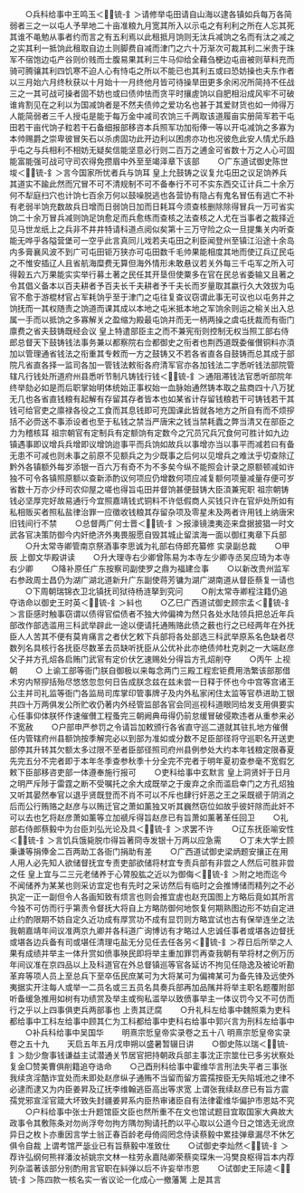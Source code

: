 <!-- { "loadSidebar": true } -->
　　○兵科给事中王鸣玉＜锍-釒＞请修举屯田请自山海以逮各镇如兵每万各简弱者三之一以屯人予旱地二十亩准粮九月宽其所入以示屯之有利利之所在人忘其死其谁不黾勉从事者约而言之有五利焉以此租抵月饷则无汰兵减饷之名而有汰之减之之实其利一抵饷此租取自边土则脚费自减而津门之六十万渐次可裁其利二米贵于珠军不宿饱边屯产谷则价贱而士腹易果其利三牛马仰给全藉刍梗边屯亩被则草料充而骑可腾骧其利四饥寒不迫人心有恃屯之所以不能已也其利五或曰恐妨操也夫东作者以三月始六月终秋获以十月始十一月终他月皆可待操旱田更多余闲况所简持不任战三之一其可战可操者固不妨也或曰债帅怯而贪平时攘虗饷以自肥相沿成风牢不可破谁肯割见在之利以为国减饷者是不然夫债帅之爱功名也甚于其爱财货也如一帅得万人能简弱者三千人授屯是能于每万金中减司农饷三千两取该道履亩实册简军若干屯田若干亩代饷子粒若干石备细报部移咨本兵照军功加衔俸一等以开屯减饷之多寡为本帅赐爵之崇卑彼冒矢石以杀虏固功此开边利以困虏亦功也况彼危此安人情尤乐趋乎屯之与兵相利不相妨无疑矣信能坚意必行则二百万之逋金可省数十万之人心可固能富能强可战可守司农得免攒眉中外至至竭泽章下该部
　　○广东道试御史陈世埈＜锍-釒＞言今国家所忧者兵与饷耳  皇上允鼓铸之议复允屯田之议足饷养兵其道实不踰此然而冗冒不可不清规制不可不备奉行不可不实东西交讧计兵二十余万何不犁庭扫穴也计饷七百余万何以鼓噪脱逃也各营协有隐占有鬼名冒伍有逃亡不补有老弱半饷充数故兵日增而日弱饷日加而日耗耳今须查核删除除得冒兵一万可省实饷二十余万冒兵减则饷足饷愈足而兵愈练而查核之法查核之人尤在当事者之裁择近见马世龙纸上之兵非不井井特请科道点阅似矣第十三万守险之众一旦提集关内听查能无哗乎各隘营堡可一空乎此言真同儿戏若夫屯田之利臣闻登州至镇江沿途十余岛内多膏襄风波不到广可屯田钜万狭亦可屯田数千毛帅果能相度其地而使辽兵辽民屯之不惟安插辽人且省航海糜费无算但海外情形未敢悬议若关外每三千屯军之所入可得榖五六万果能实实举行募土著之民任其开垦但使粟多在官在民总省委输又且著之令其倡义备本以百夫耕者予百夫长千夫耕者予千夫长而岁量取其嬴行久大效拔为屯官不愈于游棍材官占军耗饷乎至于津门之屯往复查议窃谓此事无可议也以屯务并之饷抚而一其权随责之饷道而课其成以本地之屯米抵本地之军饷余则运之榆关出入总属一手而以抵饷之多寡解关之盈缩为殿最屯饷并而无一柄两操之虞屯抚裁而有衙门廪费之省夫鼓铸既经会议  皇上特遣部臣主之而不兼宪衔则控制无权当照工部右侍郎总督天下鼓铸钱法事务兼以都察院右佥都御史之衔者也荆西道既委催儧铜料亦湏加以管理通省钱法之衔重其专敕而一方之鼓铸又不若各省直各自鼓铸而总其成于部院凡省直各择一监司各加一管钱法敕衔各府清军官亦各加钱法二字悉听钱法部院管辖凡行钱处所道府州县悉听节制凡铸钱行钱＜锍-釒＞通阻滞钱法官悉听部院年终举劾必如是而后职掌始明体统始正事权始一血脉始通然铸本取之盐商四十八万犹无几也各省直钱粮有起解有存留其存者皆本也如某省计存留钱粮若干可铸钱若干其钱可给官吏之廪禄各役之工食而其息钱即可充国课此皆就各地方之所自有而不烦摉括不必赍送不事添设者也至于私钱之禁当严唐宋之钱当禁耗蠹之弊当清又在部臣之力为稽核耳  祖宗朝官有定制兵有定额饷有定数今之冗员冗兵冗食何可胜计如九边镇遇事即议增兵兵增即议增饷迨事平而兵饷如故兵以事增亦当以事平而减若曰有备无患不可减也则未事之前原不见额兵之为少既事之后何以见增兵之难汰乎切查除辽黔外各镇额外每岁添银一百六万有奇不为不多矣今纵不能照会计录之原额顿减如许独不可令各镇照原额以查新添酌议何项应仍增数何项应减复额何项量减量存便可岁省数十万亦少纾司农仰屋之嗟也得旨屯田并督饷甚便鼓铸大臣湏兼宪职  祖宗朝铸钱必坚厚完好故易通行今宜照嘉靖钱式铜料不许低假商人买钱只许在官炉处所如有私相贩买者照私盐律治罪一应徵收钱粮其存留杂项及零星未及两者许用钱上纳唐宋旧钱间行不禁
　　○总督两广何士晋＜锍-釒＞报濠镜澳夷迩来盘据披猖一时文武各官决策防御今内奸绝济外夷畏服愿自毁其城止留滨海一面以御红夷章下兵部
　　○升太常寺卿管南京祭酒事李思诚为礼部右侍郎充纂修  实录副总裁
　　○甲辰  上御文华殿讲读
　　○升大理寺右少卿曾陈易为本寺左少卿寺丞吴应琦为本寺右少卿
　　○降补原任广东按察司副使罗之鼎为福建佥事
　　○以新改贵州监军右参政周士昌仍为湖广湖北道新升广东副使蒋芳镛为湖广湖南道从督臣蔡复一请也
　　○下周朝瑞锦衣卫北镇抚司狱待杨涟拏到究问
　　○削太常寺卿程注籍仍追夺诰命以御史王时英＜锍-釒＞紏也
　　○乙巳广西道试御史顾宗孟＜锍-釒＞言臣感时触事窃谓以债得官偿债者不独大帅偏禆为然只各处水陆领兵把总近年兵部改作部选滥用三科武举辟此一途以便请托通贿赂此债之薮也行之已经两年在外抚臣人人苦其不便有莫肯痛言之者伏乞敕下兵部将各处部选三科武举原系名色缺者尽数列名具核行各抚臣尽数革去员缺听抚臣从公优补此亦绝债帅杜克剥之一大端赵彦父子并方孔炤各启贿门武官有定价伏乞速赐处分得旨方孔炤削夺
　　○丙午  上视朝
　　○  上谕工部等衙门朕自御极以来每念两门三殿工程宏钜费用浩繁该部那借术穷内帑摉括殆尽悠悠忽忽何日告成朕念兹在兹未尝一日释于怀也今中宫等宫诸王公主并司礼监等衙门各监局司库掌印管事牌子及内外私家闲住太监等官恭进助工银共四十万两俱发公所贮收仍著内外经管监部各官会同巡视科道眼同给发支用俱要实心任事仰体朕怀作速催儧工程蚤完三朝阙典毋得仍前怠缓冒破侵欺违者从重参来必不宽赦
　　○户部申严参罚之令请旨加敕颁行各省直守巡二道就其驻扎地方催儧任内管辖府州县额饷按季解完必以到部为准如或分数不足臣部径将守巡职名开送吏部停其升转其欠额太多过限不至者臣部径照司府州县例参处大约本年钱粮定限春夏先完五分不完者即于本年冬季查参秋季十分全完不完者于明年夏初查参毫不宽假乞敕下臣部移咨吏部一体遵奉施行报可
　　○吏科给事中玄默言  皇上洞贤奸于日月之明严斥陟于雷霆之断不受嘱托之余大成既举之于废弃之余而滥启幸门之方孔炤独又听其晏然奉官以退乎贤既登而不肖不可以不斥也肆行奸恶之王之采既禠于阴消之后而公行贿赂之赵彦与以贿迁官之萧如薰独又听其巍然窃位如故乎彼奸除而此奸不可以去也乞将赵彦萧如薰等立加禠斥得旨赵彦已有旨萧如薰著革任回卫
　　○礼部右侍郎蔡毅中为台臣刘弘光论及具＜锍-釒＞求罢不许
　　○辽东抚臣喻安性＜锍-釒＞言饥兵饿毙脱巾得旨著冏寺发银十万两以应急需
　　○丁未大学士顾秉谦等捐俸金二百两助工各衙门捐助有差
　　○广西道试御史梁炳题安攘正在用人用人必先知人欲储督抚宜专责吏部欲储将材宜专责兵部有非尝之人然后可胜非尝之任  皇上宜与二三元老储养于心膂股肱之近以为御侮＜锍-釒＞附之地而迄今不闻储养为某某也则采访宜定也有先时之采访然后有临时之会推博储而精列之不必执定一正一副但令人各画知致有烦言也则会推宜虗也赵充国图上方略后竟如其所言今独不可仿而行乎第责令督抚大将自上方略防御何地恢复何期熟图边形不妨自定进止约酌限期不妨自定久近功成有厚赏功不成有显罚则方略宜试也古有保举连坐之法我朝嘉靖年间议准两京九卿并各科道广询博访有才略过人忠诚任事者或堪各边督抚或堪各边兵备有司或堪任清理屯盐无分见任去任各另＜锍-釒＞荐日后所举之人果有成绩并举主一体升赏如偾事殃民即将举主重加罪罚再查我朝有举将材之例万历年间议准在京四品以上及科道官在外总督镇巡等官各延访不拘见任隐逸及被论听勘革弃等项人员上至总兵下至卒伍民庶某可为大将某可为偏禆某可为备先锋及远使外夷据实开注每人或举一二员名或三五员名具奏兵部再加品隲并将举主职名题覆附部听备缓急推用如树有功绩赏及举主或徇私滥举以致偾事举主一体议罚今又不可仿而行之乎以上四事俱吏兵两部事也  上责其迂腐
　　○升礼科左给事中魏照乘为吏科都给事中工科左给事中顾其仁为工科都给事中吏科右给事中郭兴言为刑科左给事中
　　○补兵科给事中吴国华
　　明熹宗悊皇帝实录卷之五十八
明熹宗悊皇帝实录卷之五十九
　　天启五年五月戊申朔以盛暑暂辍日讲
　　○御史陈以瑞＜锍-釒＞劾少詹事钱谦益主试潜通关节居官把持朝政兵部主事沈正宗筮仕已多劣状察处复金□赞美曹俱削籍追夺诰命
　　○己酉刑科给事中霍维华言刑法失平者三事张我续贪淫酷诈宜处而未即处赵彦纵子通贿不当留而留方震孺按臣无失陷城池之律不必逮而逮又为内臣姜昇及辽抚李维翰逃臣高出等求宽  上谓张我续赵彦已有旨方震孺党邪宣淫官箴大坏致失封疆姜昇系内臣热审诸臣自有法律霍维华偏护市恩姑不究
　　○户科给事中张士升题馆臣文臣也然所重不在文也馆试题目宜取国家大典故大政事令其敷陈条对勿尚浮夸勿拘方隅勿狥请托酌以平心取以公道今日之馆选无讹庶异日之枚卜亦重因言学士翁正春百龄老母倚闾罔念侍读蔡毅中累挂弹章漏尽不休乞俱令自裁  上谓考馆严毖业已有旨蔡毅中准致仕
　　○试御史李灿然＜锍-釒＞荐许弘纲何熊祥潘汝祯姚宗文林一柱劳永嘉陆卿荣蔡奕琛朱一冯樊良枢得旨本内荐列杂滥著该部分别酌用言官职在紏弹以后不许妄举市恩
　　○试御史王际逵＜锍-釒＞陈四款一核名实一省议论一化成心一撤藩篱  上是其言
